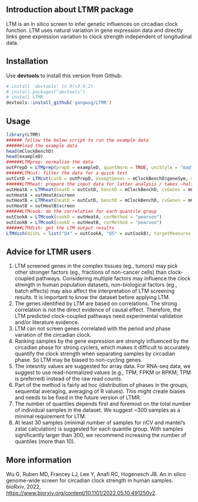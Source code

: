 ## Introduction about LTMR package
LTM is an in silico screen to infer genetic influences on circadian clock function. LTM uses natural variation in gene expression data and directly links gene expression variation to clock strength independent of longitudinal data.

## Installation
Use **devtools** to install this version from Github:

  ```r
# install 'devtools' in R(>3.0.2)
# install.packages("devtools")
# install LTMR
devtools::install_github('gangwug/LTMR')
```

## Usage
```r
library(LTMR)
###### follow the below script to run the example data
######load the example data
head(mClockBenchD)
head(exampleD)
######LTMprep: normalize the data
outPrepD = LTMprep(prepD = exampleD, quantNorm = TRUE, uniStyle = "mad", removeLowQuant = 0.1, bluntLowQuant = 0.025, bluntHighQuant = 0.975)
######LTMcut: filter the data for a quick test
outCutD = LTMcut(cutD = outPrepD, exemptGenes = mClockBenchD$geneSym, minExp = 10, minFold = 1.5)
######LTMheat: prepare the input data for latter analysis / takes ~half an hour per run / parallel computing will use less time when set 'nCores' larger than 1
outHeatA = LTMheat(heatD = outCutD, benchD = mClockBenchD, cvGenes = mClockBenchD$geneSym, qnum = 4, nCores = 1, releaseNote = TRUE)
outHeatA = outHeatA$screen
outHeatB = LTMheat(heatD = outCutD, benchD = mClockBenchD, cvGenes = mClockBenchD$geneSym, qnum = 5, nCores = 1, releaseNote = TRUE)
outHeatB = outHeatB$screen
######LTMcook: do the correlation for each quantile group
outCookA = LTMcook(cookD = outHeatA, corMethod = "pearson")
outCookB = LTMcook(cookD = outHeatB, corMethod = "pearson")
######LTMdish: get the LTM output results
LTMdish(dishL = list("Q4" = outCookA, "Q5" = outCookB), targetMeasures = c("zmantel", "zncv"), fileName = "example_LTMdish.csv", outDir = "./" )
```
## Advice for LTMR users
1. LTM screened genes in the complex tissues (eg., tumors) may pick other stronger factors (eg., fractions of non-cancer cells) than clock-coupled pathways. Considering multiple factors may influence the clock strength in human population datasets, non-biological factors (eg., batch effects) may also affect the interpretation of LTM screening results. It is important to know the dataset before applying LTM. 
2. The genes identified by LTM are based on correlations. The strong correlation is not the direct evidence of causal effect. Therefore, the LTM predicted clock-coupled pathways need experimental validation and/or literature evidence. 
3. LTM can not screen genes correlated with the period and phase variation of the circadian clock. 
4. Ranking samples by the gene expression are strongly influenced by the circadian phase for strong cyclers, which makes it difficult to accurately quantify the clock strength when separating samples by circadian phase. So LTM may be biased to non-cycling genes.
5. The intesntiy values are suggested for array data. For RNA-seq data, we suggest to use read-normalized values (e.g., TPM, FPKM or RPKM; TPM is preferred) instead of the raw read counts. 
6. Part of the method is fairly ad hoc (distribution of phases in the groups, sequential averaging, averaging of R values). This might create biases and needs to be fixed in the future version of LTMR.
7. The number of quantiles depends first and foremost on the total number of individual samples in the dataset. We suggest ~300 samples as a minimal requirement for LTM. 
8. At least 30 samples (minimal number of samples for nCV and mantel’s zstat calculation) is suggested for each quantile group. With samples significantly larger than 300, we recommend increasing the number of quantiles (more than 10).

## More information

Wu G, Ruben MD, Francey LJ,  Lee Y, Anafi RC, Hogenesch JB. An in silico genome-wide screen for circadian clock strength in human samples. bioRxiv, 2022, https://www.biorxiv.org/content/10.1101/2022.05.10.491250v2.
